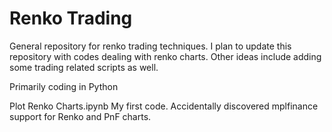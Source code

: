 # Renko Trading
General repository for renko trading techniques. I plan to update this repository with codes dealing with renko charts.
Other ideas include adding some trading related scripts as well.

Primarily coding in Python

Plot Renko Charts.ipynb My first code. Accidentally discovered mplfinance support for Renko and PnF charts.
